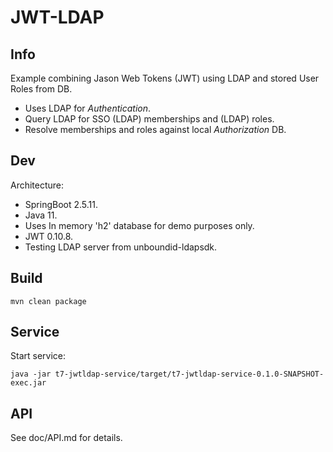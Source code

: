 JWT-LDAP
===

Info
---
Example combining Jason Web Tokens (JWT) using LDAP and stored User Roles from DB.

- Uses LDAP for *Authentication*.
- Query LDAP for SSO (LDAP) memberships and (LDAP) roles.
- Resolve memberships and roles against local *Authorization* DB.

Dev
---
Architecture:
- SpringBoot 2.5.11.
- Java 11.
- Uses In memory 'h2' database for demo purposes only.
- JWT 0.10.8.
- Testing LDAP server from unboundid-ldapsdk.
 
Build
---

    mvn clean package

Service
--- 
Start service:
     
    java -jar t7-jwtldap-service/target/t7-jwtldap-service-0.1.0-SNAPSHOT-exec.jar

API
---
See doc/API.md for details.
